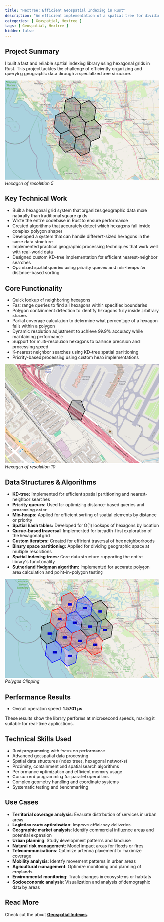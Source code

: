 ```yaml
---
title: "Hextree: Efficient Geospatial Indexing in Rust"
description: "An efficient implementation of a spatial tree for dividing geographic areas in Rust."
categories: [ Geospatial, Hextree ]
tags: [ Geospatial, Hextree ]
hidden: false
---
```


## Project Summary

I built a fast and reliable spatial indexing library using hexagonal grids in Rust. This project tackles the challenge
of efficiently organizing and querying geographic data through a specialized tree structure.

![img-description](/assets/img/geospatial/hexagon.png)
_Hexagon of resolution 5_

## Key Technical Work

- Built a hexagonal grid system that organizes geographic data more naturally than traditional square grids
- Wrote the entire codebase in Rust to ensure performance
- Created algorithms that accurately detect which hexagons fall inside complex polygon shapes
- Developed a system that can handle different-sized hexagons in the same data structure
- Implemented practical geographic processing techniques that work well with real-world data
- Designed custom KD-tree implementation for efficient nearest-neighbor searches
- Optimized spatial queries using priority queues and min-heaps for distance-based sorting

## Core Functionality

- Quick lookup of neighboring hexagons
- Fast range queries to find all hexagons within specified boundaries
- Polygon containment detection to identify hexagons fully inside arbitrary shapes
- Partial coverage calculation to determine what percentage of a hexagon falls within a polygon
- Dynamic resolution adjustment to achieve 99.9% accuracy while maintaining performance
- Support for multi-resolution hexagons to balance precision and processing speed
- K-nearest neighbor searches using KD-tree spatial partitioning
- Priority-based processing using custom heap implementations

![img-description](/assets/img/geospatial/hex-low-resolution.png)
_Hexagon of resolution 10_

## Data Structures & Algorithms

- **KD-tree:** Implemented for efficient spatial partitioning and nearest-neighbor searches
- **Priority queues:** Used for optimizing distance-based queries and processing order
- **Min-heaps:** Applied for efficient sorting of spatial elements by distance or priority
- **Spatial hash tables:** Developed for O(1) lookups of hexagons by location
- **Queue-based traversal:** Implemented for breadth-first exploration of the hexagonal grid
- **Custom iterators:** Created for efficient traversal of hex neighborhoods
- **Binary space partitioning:** Applied for dividing geographic space at multiple resolutions
- **Spatial indexing trees:** Core data structure supporting the entire library's functionality
- **Sutherland Hodgman algorithm:** Implemented for accurate polygon area calculation and point-in-polygon testing

![img-description](/assets/img/geospatial/polygon-clipping.png)
_Polygon Clipping_

## Performance Results

- Overall operation speed: **1.5701 µs**

These results show the library performs at microsecond speeds, making it suitable for real-time applications.

## Technical Skills Used

- Rust programming with focus on performance
- Advanced geospatial data processing
- Spatial data structures (index trees, hexagonal networks)
- Proximity, containment and spatial search algorithms
- Performance optimization and efficient memory usage
- Concurrent programming for parallel operations
- Complex geometry handling and coordinate systems
- Systematic testing and benchmarking

## Use Cases

- **Territorial coverage analysis**: Evaluate distribution of services in urban areas
- **Logistics route optimization**: Improve efficiency deliveries
- **Geographic market analysis**: Identify commercial influence areas and potential expansion
- **Urban planning**: Study development patterns and land use
- **Natural risk management**: Model impact areas for floods or fires
- **Telecommunications**: Optimize antenna placement to maximize coverage
- **Mobility analysis**: Identify movement patterns in urban areas
- **Agricultural management**: Optimize monitoring and planning of croplands
- **Environmental monitoring**: Track changes in ecosystems or habitats
- **Socioeconomic analysis**: Visualization and analysis of demographic data by areas

## Read More

Check out the about [**Geospatial Indexes**](/categories/geospatial/).
